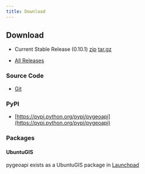 ```yaml
---
title: Download
---
```


## Download

- Current Stable Release (0.10.1) [zip](https://github.com/geopython/pygeoapi/archive/0.10.1.zip) [tar.gz](https://github.com/geopython/pygeoapi/archive/0.10.1.tar.gz)

* [All Releases](https://github.com/geopython/pygeoapi/releases)

### Source Code

* [Git](https://github.com/geopython/pygeoapi)

### PyPI

* [https://pypi.python.org/pypi/pygeoapi](https://pypi.python.org/pypi/pygeoapi)

### Packages

#### UbuntuGIS

pygeoapi exists as a UbuntuGIS package in [Launchpad](https://launchpad.net/~ubuntugis/+archive/ubuntu/ubuntugis-unstable/+packages?field.name_filter=pygeoapi&field.status_filter=published&field.series_filter=)
